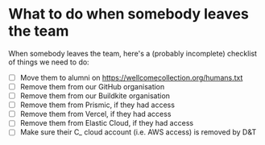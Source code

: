 # What to do when somebody leaves the team

When somebody leaves the team, here's a (probably incomplete) checklist of things we need to do:

- [ ] Move them to alumni on <https://wellcomecollection.org/humans.txt>
- [ ] Remove them from our GitHub organisation
- [ ] Remove them from our Buildkite organisation
- [ ] Remove them from Prismic, if they had access
- [ ] Remove them from Vercel, if they had access
- [ ] Remove them from Elastic Cloud, if they had access
- [ ] Make sure their C_ cloud account (i.e. AWS access) is removed by D&T
